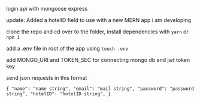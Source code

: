 login api with mongoose express

update: Added a hotelID field to use with a new MERN app i am developing

clone the repo and cd over to the folder, install dependencies with `yarn` or `npm i`

add a .env file in root of the app using `touch .env`

add MONGO_URI and TOKEN_SEC for connecting mongo db and jwt token key

send json requests in this format

`
{
    "name": "name string",
    "email": "mail string",
    "password": "password string",
    "hotelID": "hotelID string",
}
`
